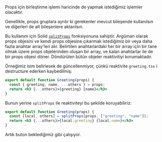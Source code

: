 Props için birleştirme işlemi haricinde de yapmak istediğimiz işlemler olacaktır.

Genellikle, props gruplara ayrılır ki
gerekenler mevcut bileşende kullanılsın ve diğerleri de alt bileşenlere aktarılsın.

Bu kullanım için Solid [`splitProps`](/docs/latest/api#splitprops) fonksiyonuna sahiptir. Argüman olarak props objesini ve kendi props objesine çıkarmak istediğimiz bir veya daha fazla anahtar array'leri alır. Belirtilen anahtarlardaki her bir array için bir tane olmak üzere props objelerinden oluşan bir array, ve kalan anahtarlar ile de bir props objesi döner. Döndürülen bütün objeler reaktivitiyi korumaktadır.

Örneğimiz isim belirlesek de güncellenmiyor, çünkü reaktivite `greeting.tsx` i destructure ederken kaybedilmiş:
```jsx
export default function Greeting(props) {
  const { greeting, name, ...others } = props;
  return <h3 {...others}>{greeting} {name}</h3>
}
```

Bunun yerine `splitProps` ile reaktiviteyi bu şekilde koruyabiliriz:
```jsx
export default function Greeting(props) {
  const [local, others] = splitProps(props, ["greeting", "name"]);
  return <h3 {...others}>{local.greeting} {local.name}</h3>
}
```
Artık buton beklediğimiz gibi çalışıyor.